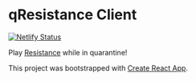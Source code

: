 # qResistance Client

[![Netlify Status](https://api.netlify.com/api/v1/badges/0a8fdd64-f81d-4400-af5a-10eef974a430/deploy-status)](https://app.netlify.com/sites/qresistance/deploys)

Play [Resistance](https://en.wikipedia.org/wiki/The_Resistance_(game)) while in quarantine!

This project was bootstrapped with [Create React App](https://github.com/facebook/create-react-app).
